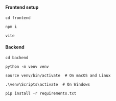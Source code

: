 #### Frontend setup 
`cd frontend`

`npm i`

`vite`

#### Backend 

`cd backend`

`python -m venv venv`

`source venv/bin/activate  # On macOS and Linux`

`.\venv\Scripts\activate  # On Windows`

`pip install -r requirements.txt`
